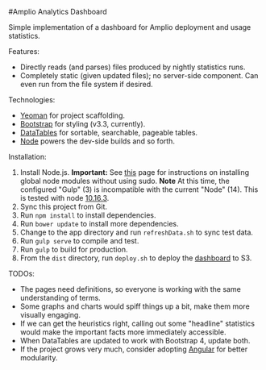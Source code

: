#Amplio Analytics Dashboard

Simple implementation of a dashboard for Amplio deployment and 
usage statistics.

Features:
* Directly reads (and parses) files produced by nightly statistics runs.
* Completely static (given updated files); no server-side component. Can
even run from the file system if desired.

Technologies:
* [Yeoman](http://yeoman.io) for project scaffolding.
* [Bootstrap](http://getbootstrap.com) for styling (v3.3, currently).
* [DataTables](https://datatables.net) for sortable, searchable, pageable tables.
* [Node](https://nodejs.org/en/) powers the dev-side builds and so forth.

Installation:
1. Install Node.js. **Important:** See [this](https://github.com/sindresorhus/guides/blob/master/npm-global-without-sudo.md)
 page for instructions on installing global node modules without using sudo.
 **Note** At this time, the configured "Gulp" (3) is incompatible with the current "Node" (14). This is tested with
 node [10.16.3](https://nodejs.org/download/release/v10.16.3/).
1. Sync this project from Git.
1. Run `npm install` to install dependencies.
1. Run `bower update` to install more dependencies.
1. Change to the app directory and run `refreshData.sh` to sync test data.
1. Run `gulp serve` to compile and test.
1. Run `gulp` to build for production.
1. From the `dist` directory, run `deploy.sh` to deploy the 
[dashboard](https://s3-us-west-2.amazonaws.com/dashboard-lb-stats/index.html) 
to S3. 

TODOs:
* The pages need definitions, so everyone is working with the same 
understanding of terms.
* Some graphs and charts would spiff things up a bit, make them more
visually engaging.
* If we can get the heuristics right, calling out some "headline" statistics
would make the important facts more immediately accessible.
* When DataTables are updated to work with Bootstrap 4, update both.
* If the project grows very much, consider adopting [Angular](https://angular.io)
 for better modularity.
